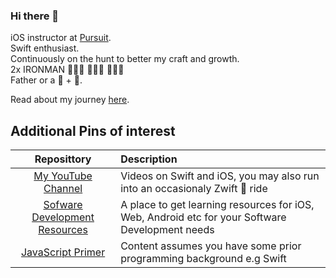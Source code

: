 ### Hi there 👋

iOS instructor at [Pursuit](https://www.pursuit.org).  
Swift enthusiast.  
Continuously on the hunt to better my craft and growth.   
2x IRONMAN 🏊🏾‍♂️ 🚴🏾‍♂️ 🏃🏾‍♂️  
Father or a 🐉  + 🐒.  

Read about my journey [here](https://people.com/human-interest/ios-developer-alex-paul-shares-his-incredible-immigration-story/). 

## Additional Pins of interest 

| Reposittory | Description |
|:--------:|:----------|
| [My YouTube Channel](http://youtube.com/alexpaulnyc) | Videos on Swift and iOS, you may also run into an occasionaly Zwift 🚴 ride |
| [Sofware Development Resources](https://github.com/alexpaul/SoftwareDevelopmentResources) | A place to get learning resources for iOS, Web, Android etc for your Software Development needs |
| [JavaScript Primer](https://github.com/alexpaul/JavaScript) | Content assumes you have some prior programming background e.g Swift |

<!--
**alexpaul/alexpaul** is a ✨ _special_ ✨ repository because its `README.md` (this file) appears on your GitHub profile.

Here are some ideas to get you started:

- 🔭 I’m currently working on ...
- 🌱 I’m currently learning ...
- 👯 I’m looking to collaborate on ...
- 🤔 I’m looking for help with ...
- 💬 Ask me about ...
- 📫 How to reach me: ...
- 😄 Pronouns: ...
- ⚡ Fun fact: ...
-->
